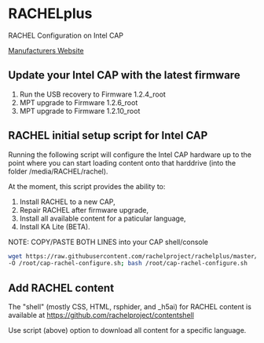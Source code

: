 # RACHELplus
RACHEL Configuration on Intel CAP

[Manufacturers Website](http://www.intel.com/content/www/us/en/education/solutions/content-access-point.html)

## Update your Intel CAP with the latest firmware
1. Run the USB recovery to Firmware 1.2.4_root
2. MPT upgrade to Firmware 1.2.6_root
3. MPT upgrade to Firmware 1.2.10_root

## RACHEL initial setup script for Intel CAP
Running the following script will configure the Intel CAP hardware up to the point where you can start loading content onto that harddrive (into the folder /media/RACHEL/rachel).  

At the moment, this script provides the ability to:
  1. Install RACHEL to a new CAP,
  2. Repair RACHEL after firmware upgrade,
  3. Install all available content for a paticular language,
  4. Install KA Lite (BETA).

NOTE:  COPY/PASTE BOTH LINES into your CAP shell/console
```bash
wget https://raw.githubusercontent.com/rachelproject/rachelplus/master/cap-rachel-configure.sh \
-O /root/cap-rachel-configure.sh; bash /root/cap-rachel-configure.sh
```

## Add RACHEL content
The "shell" (mostly CSS, HTML, rsphider, and _h5ai) for RACHEL content is available at https://github.com/rachelproject/contentshell

Use script (above) option to download all content for a specific language.
